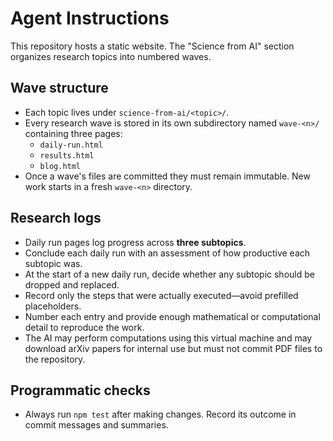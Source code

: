 # Agent Instructions

This repository hosts a static website. The "Science from AI" section organizes research topics into numbered waves.

## Wave structure
- Each topic lives under `science-from-ai/<topic>/`.
- Every research wave is stored in its own subdirectory named `wave-<n>/` containing three pages:
  - `daily-run.html`
  - `results.html`
  - `blog.html`
- Once a wave's files are committed they must remain immutable. New work starts in a fresh `wave-<n>` directory.

## Research logs
- Daily run pages log progress across **three subtopics**.
- Conclude each daily run with an assessment of how productive each subtopic was.
- At the start of a new daily run, decide whether any subtopic should be dropped and replaced.
- Record only the steps that were actually executed—avoid prefilled placeholders.
- Number each entry and provide enough mathematical or computational detail to reproduce the work.
- The AI may perform computations using this virtual machine and may download arXiv papers for internal use but must not commit PDF files to the repository.

## Programmatic checks
- Always run `npm test` after making changes. Record its outcome in commit messages and summaries.
